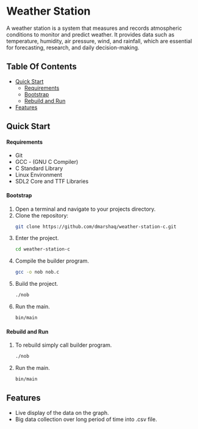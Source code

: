 # Weather Station

A weather station is a system that measures and records atmospheric conditions to monitor and predict weather. It provides data such as temperature, humidity, air pressure, wind, and rainfall, which are essential for forecasting, research, and daily decision-making.

Table Of Contents
-----------------
* [Quick Start](#quick-start)
    * [Requirements](#requirements)
    * [Bootstrap](#bootstrap)
    * [Rebuild and Run](#rebuild-and-run)
* [Features](#features)

Quick Start
-----------------
#### Requirements
* Git
* GCC - (GNU C Compiler)
* C Standard Library
* Linux Environment
* SDL2 Core and TTF Libraries



#### Bootstrap

1. Open a terminal and navigate to your projects directory.
2. Clone the repository:
    ```bash
    git clone https://github.com/dmarshaq/weather-station-c.git
    ```
3. Enter the project.
    ```bash
    cd weather-station-c
    ```
4. Compile the builder program.
   ```bash
   gcc -o nob nob.c
   ```
5. Build the project.
    ```bash
    ./nob
    ```
6. Run the main.
    ```bash
    bin/main
    ```

    
#### Rebuild and Run

1. To rebuild simply call builder program.
    ```bash
    ./nob
    ```

2. Run the main.
    ```bash
    bin/main
    ```


Features
-----------------
- Live display of the data on the graph.
- Big data collection over long period of time into .csv file.
